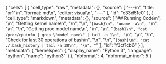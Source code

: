 {
  "cells": [
    {
      "cell_type": "raw",
      "metadata": {},
      "source": [
        "---\n",
        "title: \"pr1\"\n",
        "format: md\n",
        "editor: visual\n",
        "---"
      ],
      "id": "c33d51e0"
    },
    {
      "cell_type": "markdown",
      "metadata": {},
      "source": [
        "## Running Code\n",
        "\n",
        "Getting kernel name\n",
        "\n",
        "\n",
        "```{bash}\n",
        "uname -a\n",
        "```\n",
        "\n",
        "\n",
        "Getting proc model name\n",
        "\n",
        "\n",
        "```{bash}\n",
        "cat /proc/cpuinfo | grep \"model name\" | tail -n 1\n",
        "```\n",
        "\n",
        "\n",
        "Check for last 30 operations of bash\n",
        "\n",
        "\n",
        "```{bash}\n",
        "cat ./.bash_history | tail -n 30\n",
        "\n",
        "```"
      ],
      "id": "f3cf1cb6"
    }
  ],
  "metadata": {
    "kernelspec": {
      "display_name": "Python 3",
      "language": "python",
      "name": "python3"
    }
  },
  "nbformat": 4,
  "nbformat_minor": 5
}